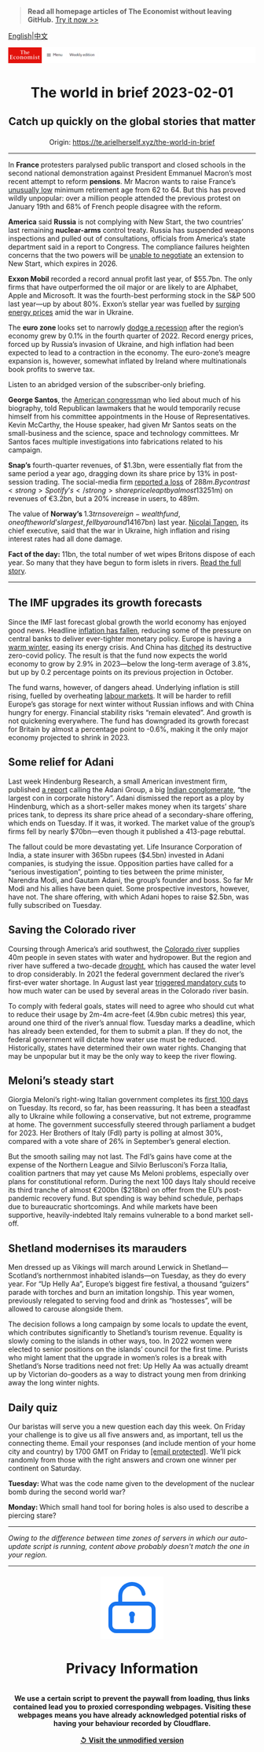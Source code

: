> **Read all homepage articles of The Economist without leaving GitHub.** [Try it now >>](https://arielherself.github.io/te)

[English](https://github.com/arielherself/espresso/blob/main/README.md)|[中文](https://github-com.translate.goog/arielherself/espresso/blob/main/README.md?_x_tr_sl=en&_x_tr_tl=zh-CN&_x_tr_hl=zh-CN&_x_tr_pto=wapp)



![The Economist](menubar.png)

# <p align="center">The world in brief 2023-02-01</p>

## <p align="center">Catch up quickly on the global stories that matter</p>

<p align="center">Origin: <a href="https://te.arielherself.xyz/the-world-in-brief">https://te.arielherself.xyz/the-world-in-brief</a><hr>

In <strong>France </strong>protesters paralysed public transport and closed schools in the second national demonstration against President Emmanuel Macron’s most recent attempt to reform <strong>pensions</strong>. Mr Macron wants to raise France’s [unusually low](https://te.arielherself.xyz/the-economist-explains/2023/01/31/why-is-the-french-pension-age-so-low) minimum retirement age from 62 to 64. But this has proved wildly unpopular: over a million people attended the previous protest on January 19th and 68% of French people disagree with the reform.

<strong>America</strong> said <strong>Russia</strong> is not complying with New Start, the two countries’ last remaining <strong>nuclear-arms</strong> control treaty. Russia has suspended weapons inspections and pulled out of consultations, officials from America’s state department said in a report to Congress. The compliance failures heighten concerns that the two powers will be [unable to negotiate](https://te.arielherself.xyz/united-states/2022/07/31/will-the-ukraine-war-ring-the-knell-for-nuclear-arms-control) an extension to New Start, which expires in 2026.

<strong>Exxon Mobil</strong> recorded a record annual profit last year, of $55.7bn. The only firms that have outperformed the oil major or are likely to are Alphabet, Apple and Microsoft. It was the fourth-best performing stock in the S&amp;P 500 last year—up by about 80%. Exxon’s stellar year was fuelled by [surging energy prices](https://te.arielherself.xyz/finance-and-economics/2022/05/31/why-the-oil-price-is-spiking-again) amid the war in Ukraine.

The <strong>euro zone </strong>looks set to narrowly [dodge a recession](https://te.arielherself.xyz/finance-and-economics/2023/01/24/how-the-world-economy-could-avoid-recession) after the region’s economy grew by 0.1% in the fourth quarter of 2022. Record energy prices, forced up by Russia’s invasion of Ukraine, and high inflation had been expected to lead to a contraction in the economy. The euro-zone’s meagre expansion is, however, somewhat inflated by Ireland where multinationals book profits to swerve tax.

Listen to an abridged version of the subscriber-only briefing.

<strong>George Santos</strong>, the [American congressman](https://te.arielherself.xyz/united-states/2023/01/17/george-santos-is-the-congressman-america-deserves) who lied about much of his biography, told Republican lawmakers that he would temporarily recuse himself from his committee appointments in the House of Representatives. Kevin McCarthy, the House speaker, had given Mr Santos seats on the small-business and the science, space and technology committees. Mr Santos faces multiple investigations into fabrications related to his campaign.

<strong>Snap’s</strong> fourth-quarter revenues, of $1.3bn, were essentially flat from the same period a year ago, dragging down its share price by 13% in post-session trading. The social-media firm [reported a loss](https://te.arielherself.xyz/business/2022/10/31/what-went-wrong-with-snap-netflix-and-uber) of $288m. By contrast<strong> Spotify’s </strong>share price leapt by almost 13%. The audio-streamer reported a quarterly loss of €231m ($251m) on revenues of €3.2bn, but a 20% increase in users, to 489m.

The value of <strong>Norway’s </strong>$1.3trn sovereign-wealth fund, one of the world’s largest, fell by around 14% in 2022. The fund, which holds assets nearly three times larger than Norway’s GDP, lost 1.64trn krone ($167bn) last year. [Nicolai Tangen](https://te.arielherself.xyz/europe/2020/04/30/a-scandal-in-squeaky-clean-norway), its chief executive, said that the war in Ukraine, high inflation and rising interest rates had all done damage.

<strong>Fact of the day:</strong> 11bn, the total number of wet wipes Britons dispose of each year. So many that they have begun to form islets in rivers. [Read the full story](https://te.arielherself.xyz/britain/2023/01/30/britains-newest-islets-are-made-of-wet-wipes).

----------

## The IMF upgrades its growth forecasts

Since the IMF last forecast global growth the world economy has enjoyed good news. Headline [inflation has fallen](https://te.arielherself.xyz/leaders/2023/01/26/the-world-economys-inflation-problem-is-easing), reducing some of the pressure on central banks to deliver ever-tighter monetary policy. Europe is having a [warm winter,](https://te.arielherself.xyz/finance-and-economics/2023/01/11/the-energy-crisis-and-europes-astonishing-luck) easing its energy crisis. And China has [ditched](https://te.arielherself.xyz/leaders/2023/01/05/how-chinas-reopening-will-disrupt-the-world-economy) its destructive zero-covid policy. The result is that the fund now expects the world economy to grow by 2.9% in 2023—below the long-term average of 3.8%, but up by 0.2 percentage points on its previous projection in October.

The fund warns, however, of dangers ahead. Underlying inflation is still rising, fuelled by overheating [labour markets](https://te.arielherself.xyz/graphic-detail/2023/01/24/where-have-all-americas-workers-gone). It will be harder to refill Europe’s gas storage for next winter without Russian inflows and with China hungry for energy. Financial stability risks “remain elevated”. And growth is not quickening everywhere. The fund has downgraded its growth forecast for Britain by almost a percentage point to -0.6%, making it the only major economy projected to shrink in 2023.

## Some relief for Adani

Last week Hindenburg Research, a small American investment firm, published [a report](https://te.arielherself.xyz/business/2023/01/27/a-short-seller-rattles-gautam-adanis-empire) calling the Adani Group, a big [Indian conglomerate](https://te.arielherself.xyz/business/2022/09/01/adani-v-ambani-the-battle-of-the-tycoons), “the largest con in corporate history”. Adani dismissed the report as a ploy by Hindenburg, which as a short-seller makes money when its targets’ share prices tank, to depress its share price ahead of a secondary-share offering, which ends on Tuesday. If it was, it worked. The market value of the group’s firms fell by nearly $70bn—even though it published a 413-page rebuttal.

The fallout could be more devastating yet. Life Insurance Corporation of India, a state insurer with 365bn rupees ($4.5bn) invested in Adani companies, is studying the issue. Opposition parties have called for a “serious investigation”, pointing to ties between the prime minister, Narendra Modi, and Gautam Adani, the group’s founder and boss. So far Mr Modi and his allies have been quiet. Some prospective investors, however, have not. The share offering, with which Adani hopes to raise $2.5bn, was fully subscribed on Tuesday.

## Saving the ​​Colorado river

Coursing through America’s arid southwest, the [Colorado river](https://te.arielherself.xyz/united-states/2021/08/21/the-american-west-is-drying-up) supplies 40m people in seven states with water and hydropower. But the region and river have suffered a two-decade [drought](https://te.arielherself.xyz/the-economist-explains/2021/06/15/is-the-american-west-in-a-megadrought), which has caused the water level to drop considerably. In 2021 the federal government declared the river’s first-ever water shortage. In August last year [triggered mandatory cuts](https://te.arielherself.xyz/graphic-detail/2022/08/16/the-most-important-river-in-the-american-west-is-drying-up) to how much water can be used by several areas in the Colorado river basin.  
  
 To comply with federal goals, states will need to agree who should cut what to reduce their usage by 2m-4m acre-feet (4.9bn cubic metres) this year, around one third of the river’s annual flow. Tuesday marks a deadline, which has already been extended, for them to submit a plan. If they do not, the federal government will dictate how water use must be reduced. Historically, states have determined their own water rights. Changing that may be unpopular but it may be the only way to keep the river flowing.

## Meloni’s steady start

Giorgia Meloni’s right-wing Italian government completes its [first 100 days](https://te.arielherself.xyz/europe/2023/01/26/after-a-steady-first-100-days-choppier-waters-await-giorgia-meloni) on Tuesday. Its record, so far, has been reassuring. It has been a steadfast ally to Ukraine while following a conservative, but not extreme, programme at home. The government successfully steered through parliament a budget for 2023. Her Brothers of Italy (FdI) party is polling at almost 30%, compared with a vote share of 26% in September’s general election.  
  
 But the smooth sailing may not last. The FdI’s gains have come at the expense of the Northern League and Silvio Berlusconi’s Forza Italia, coalition partners that may yet cause Ms Meloni problems, especially over plans for constitutional reform. During the next 100 days Italy should receive its third tranche of almost €200bn ($218bn) on offer from the EU’s post-pandemic recovery fund. But spending is way behind schedule, perhaps due to bureaucratic shortcomings. And while markets have been supportive, heavily-indebted Italy remains vulnerable to a bond market sell-off.

## Shetland modernises its marauders

Men dressed up as Vikings will march around Lerwick in Shetland—Scotland’s northernmost inhabited islands—on Tuesday, as they do every year. For “Up Helly Aa”, Europe’s biggest fire festival, a thousand “guizers” parade with torches and burn an imitation longship. This year women, previously relegated to serving food and drink as “hostesses”, will be allowed to carouse alongside them. 

The decision follows a long campaign by some locals to update the event, which contributes significantly to Shetland’s tourism revenue. Equality is slowly coming to the islands in other ways, too. In 2022 women were elected to senior positions on the islands’ council for the first time. Purists who might lament that the upgrade in women’s roles is a break with Shetland’s Norse traditions need not fret: Up Helly Aa was actually dreamt up by Victorian do-gooders as a way to distract young men from drinking away the long winter nights.

## Daily quiz

Our baristas will serve you a new question each day this week. On Friday your challenge is to give us all five answers and, as important, tell us the connecting theme. Email your responses (and include mention of your home city and country) by 1700 GMT on Friday to [<span class="__cf_email__" data-cfemail="316044584b744241435442425e7154525e5f5e5c5842451f525e5c">[email&#160;protected]</span>](https://mail.google.com/mail/?view=cm&amp;fs=1&amp;tf=1&amp;to=QuizEspresso@te.arielherself.xyz). We’ll pick randomly from those with the right answers and crown one winner per continent on Saturday.

<strong>Tuesday: </strong>What was the code name given to the development of the nuclear bomb during the second world war?  
  
<strong>Monday: </strong>Which small hand tool for boring holes is also used to describe a piercing stare?

----------

*Owing to the difference between time zones of servers in which our auto-update script is running, content above probably doesn't match the one in your region.*

|<br><div align="center"><img src="unlock.png" /><h1>Privacy Information</h1></div></br>We use a certain script to prevent the paywall from loading, thus links contained lead you to proxied corresponding webpages. Visiting these webpages means you have already acknowledged potential risks of having your behaviour recorded by Cloudflare.<br><br>[&#x21BA; Visit the unmodified version](README.raw.md)<br><br>|
|-----|
